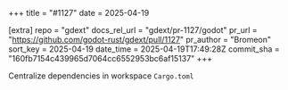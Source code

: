+++
title = "#1127"
date = 2025-04-19

[extra]
repo = "gdext"
docs_rel_url = "gdext/pr-1127/godot"
pr_url = "https://github.com/godot-rust/gdext/pull/1127"
pr_author = "Bromeon"
sort_key = 2025-04-19
date_time = 2025-04-19T17:49:28Z
commit_sha = "160fb7154c439965d7064cc6552953bc6af15137"
+++

Centralize dependencies in workspace `Cargo.toml`

